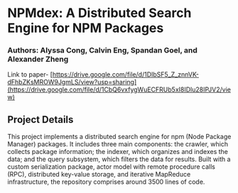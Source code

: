 NPMdex: A Distributed Search Engine for NPM Packages
=============
### Authors: Alyssa Cong, Calvin Eng, Spandan Goel, and Alexander Zheng
Link to paper-
[https://drive.google.com/file/d/1DIbSF5_Z_znnVK-dFhbZKsMROW9JgmLS/view?usp=sharing](https://drive.google.com/file/d/1CbQ6vxfygWuECFRUb5xI8IDlu28IPJV2/view)

## Project Details
This project implements a distributed search engine for npm (Node Package Manager) packages. It includes three main components: the crawler, which collects package information; the indexer, which organizes and indexes the data; and the query subsystem, which filters the data for results. Built with a custom serialization package, actor model with remote procedure calls (RPC), distributed key-value storage, and iterative MapReduce infrastructure, the repository comprises around 3500 lines of code.
